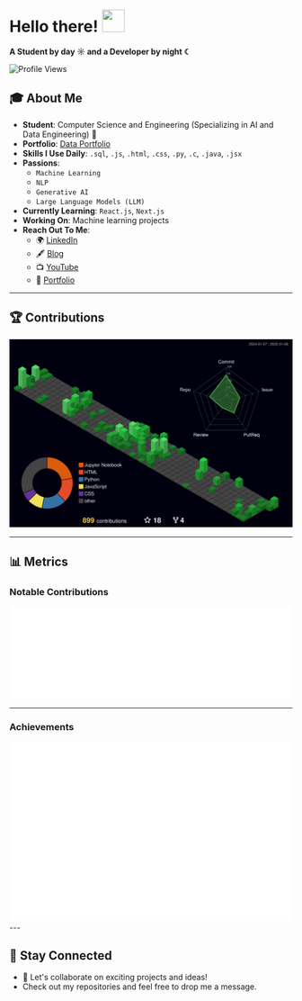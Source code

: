 # Hello there! <img src="https://github.com/user-attachments/assets/ef8aa47e-72db-4604-9985-6107dc3ad4cb" width="40" height="40" />

**A Student by day ☼ and a Developer by night ☾**

<p align="left">
  <img src="https://komarev.com/ghpvc/?username=yashvisharma1204&label=Profile%20views&color=0e75b6&style=flat" alt="Profile Views" />
</p>

## 🎓 About Me

- **Student**: Computer Science and Engineering (Specializing in AI and Data Engineering) 👑  
- **Portfolio**: [Data Portfolio](https://datascienceportfol.io/yashvisharma)
- **Skills I Use Daily**: `.sql`, `.js`, `.html`, `.css`, `.py`, `.c`, `.java`, `.jsx`  
- **Passions**:  
  - `Machine Learning`  
  - `NLP`  
  - `Generative AI`  
  - `Large Language Models (LLM)`  
- **Currently Learning**: `React.js`, `Next.js`  
- **Working On**: Machine learning projects  
- **Reach Out To Me**:  
  - 🌍 [LinkedIn](https://www.linkedin.com/in/yashvi-sharma-150863220/)  
  - 🖋️ [Blog](https://blog95319.wordpress.com/)  
  - 📺 [YouTube](https://www.youtube.com/@yashvisharma1204)  
  - 💼 [Portfolio](https://portfolio-three-wheat-21.vercel.app)
---

## 🏆 Contributions

<picture>
  <source media="(prefers-color-scheme: dark)" srcset="/profile-3d-contrib/profile-night-green.svg">
  <img alt="GitHub Contributions 3D" src="/profile-3d-contrib/profile-night-green.svg" />
</picture>

---

## 📊 Metrics

### Notable Contributions
<img src="assets/metrics.plugin.notable.contributions.svg" alt="Notable Contributions" />

---

### Achievements
<img src="assets/metrics.plugin.achievements.svg" alt="Achievements" />
---

## 🚀 Stay Connected

- 🌟 Let's collaborate on exciting projects and ideas!  
- Check out my repositories and feel free to drop me a message.
